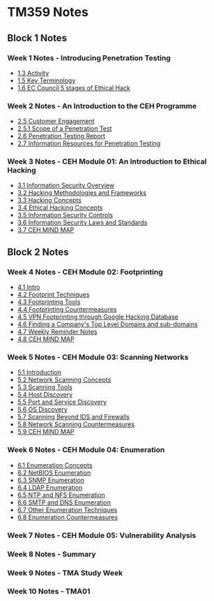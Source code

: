 # TM359 Notes

## Block 1 Notes

### Week 1 Notes - Introducing Penetration Testing
- [1.3 Activity](./TM359-Block1-Introduction/WK1-Introducing-Penetration-Testing/1.3-Activity.md)
- [1.5 Key Terminology](./TM359-Block1-Introduction/WK1-Introducing-Penetration-Testing/1.5-Key-Terminology.md)
- [1.6 EC Council 5 stages of Ethical Hack](./TM359-Block1-Introduction/WK1-Introducing-Penetration-Testing/1.6-EC-Council-5-stages-of-Ethical-Hack.md)
###

### Week 2 Notes - An Introduction to the CEH Programme
- [2.5 Customer Engagement](./TM359-Block1-Introduction/WK2-An-Introduction-to-the-CEH-Programme/2.5-Customer-Engagement.md)
- [2.5.1 Scope of a Penetration Test](./TM359-Block1-Introduction/WK2-An-Introduction-to-the-CEH-Programme/2.5.1-Scope-of-a-penetration-test.md)
- [2.6 Penetration Testing Report](./TM359-Block1-Introduction/WK2-An-Introduction-to-the-CEH-Programme/2.6-Penetration-testing-report.md)
- [2.7 Information Resources for Penetration Testing](./TM359-Block1-Introduction/WK2-An-Introduction-to-the-CEH-Programme/2.7-Information-resources-for-penetration-testing.md)
###

### Week 3 Notes - CEH Module 01: An Introduction to Ethical Hacking
- [3.1 Information Security Overview](./TM359-Block1-Introduction/WK3-CEH-Module-01-An-Introduction-to-Ethical-Ha/1.-Information-Security-Overview.md)
- [3.2 Hacking Methodologies and Frameworks](./TM359-Block1-Introduction/WK3-CEH-Module-01-An-Introduction-to-Ethical-Ha/2.-Hacking-Methodologies-and-Frameworks.md)
- [3.3 Hacking Concepts](./TM359-Block1-Introduction/WK3-CEH-Module-01-An-Introduction-to-Ethical-Ha/3.-Hacking-Concepts.md)
- [3.4 Ethical Hacking Concepts](./TM359-Block1-Introduction/WK3-CEH-Module-01-An-Introduction-to-Ethical-Ha/4.-Ethical-Hacking-Concepts.md)
- [3.5 Information Security Controls](./TM359-Block1-Introduction/WK3-CEH-Module-01-An-Introduction-to-Ethical-Ha/5.-Information-Security-Controls.md)
- [3.6 Information Security Laws and Standards](./TM359-Block1-Introduction/WK3-CEH-Module-01-An-Introduction-to-Ethical-Ha/6.-Information-Security-Laws-and-Standards.md)
- [3.7 CEH MIND MAP](./TM359-Block1-Introduction/WK3-CEH-Module-01-An-Introduction-to-Ethical-Ha/CEH-MIND-MAP.md)
###

##

## Block 2 Notes

### Week 4 Notes - CEH Module 02: Footprinting
- [4.1 Intro](./TM359-Block2-Reconnaissance-Scanning-and-Enumeration/WK4-CEH02/0-Intro.md)
- [4.2 Footprint Techniques](./TM359-Block2-Reconnaissance-Scanning-and-Enumeration/WK4-CEH02/2-Footprint-Techniques.md)
- [4.3 Footprinting Tools](./TM359-Block2-Reconnaissance-Scanning-and-Enumeration/WK4-CEH02/3-Footprinting-tools.md)
- [4.4 Footprinting Countermeasures](./TM359-Block2-Reconnaissance-Scanning-and-Enumeration/WK4-CEH02/4-Footprinting-countermeasures.md)
- [4.5 VPN Footprinting through Google Hacking Database](./TM359-Block2-Reconnaissance-Scanning-and-Enumeration/WK4-CEH02/5-VPN-Footprinting-through-Google-Hacking-Database.md)
- [4.6 Finding a Company's Top Level Domains and sub-domains](./TM359-Block2-Reconnaissance-Scanning-and-Enumeration/WK4-CEH02/6-TLD.md)
- [4.7 Weekly Reminder Notes](./TM359-Block2-Reconnaissance-Scanning-and-Enumeration/WK4-CEH02/998-Weekly-Reminder-Notes.md)
- [4.8 CEH MIND MAP](./TM359-Block2-Reconnaissance-Scanning-and-Enumeration/WK4-CEH02/999-CEH-MIND-MAP.md)
###

### Week 5 Notes - CEH Module 03: Scanning Networks
- [5.1 Introduction](./0-Introduction.md)
- [5.2 Network Scanning Concepts](./2-Network-scanning-concepts.md)
- [5.3 Scanning Tools](./2-Scanning-tools.md)
- [5.4 Host Discovery](./3-Host-discovery.md)
- [5.5 Port and Service Discovery](./4-Port-and-service-discovery.md)
- [5.6 OS Discovery](./5-OS-discovery.md)
- [5.7 Scanning Beyond IDS and Firewalls](./6-Scanning-beyond-IDS-and-firewalls.md)
- [5.8 Network Scanning Countermeasures](./7-Network-scanning-countermeasure.md)
- [5.9 CEH MIND MAP](./999-CEH-MIND-MAP.md)
###

### Week 6 Notes - CEH Module 04: Enumeration
- [6.1 Enumeration Concepts](./1-Enumeration-Concepts.md)
- [6.2 NetBIOS Enumeration](./2-NetBIOS-Enumeration.md)
- [6.3 SNMP Enumeration](./3-SNMP-Enumeration.md)
- [6.4 LDAP Enumeration](./4-LDAP-Enumeration.md)
- [6.5 NTP and NFS Enumeration](./5-NTP-and-NFS-Enumeration.md)
- [6.6 SMTP and DNS Enumeration](./6-SMTP-and-DNS-Enumeration.md)
- [6.7 Other Enumeration Techniques](./7-Other-Enumeration-Techniques.md)
- [6.8 Enumeration Countermeasures](./8-Enumeration-Countermeasures.md)
###

### Week 7 Notes - CEH Module 05: Vulnerability Analysis
###

### Week 8 Notes - Summary
###

### Week 9 Notes - TMA Study Week
###

### Week 10 Notes - TMA01
###
  
